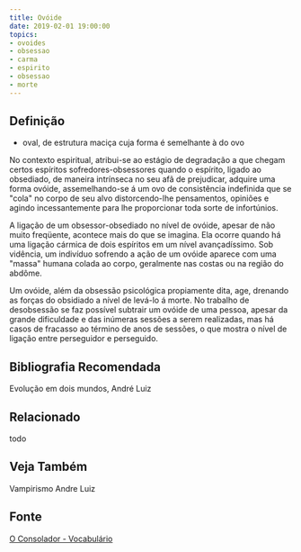 ```yaml
---
title: Ovóide
date: 2019-02-01 19:00:00
topics:
- ovoides
- obsessao
- carma
- espirito
- obsessao
- morte
---
```


## Definição
* oval, de estrutura maciça cuja forma é semelhante à do ovo

No contexto espiritual, atribui-se ao estágio de degradação a que chegam certos
espíritos sofredores-obsessores quando o espírito, ligado ao obsediado, de maneira
intrínseca no seu afã de prejudicar, adquire uma forma ovóide, assemelhando-se á
um ovo de consistência indefinida que se "cola" no corpo de seu alvo
distorcendo-lhe pensamentos, opiniões e agindo incessantemente para lhe
proporcionar toda sorte de infortúnios.

A ligação de um obsessor-obsediado no nível de ovóide, apesar de não muito
freqüente, acontece mais do que se imagina. Ela ocorre quando há uma ligação
cármica de dois espíritos em um nível avançadíssimo. Sob vidência, um indivíduo
sofrendo a ação de um ovóide aparece com uma "massa" humana colada ao corpo,
geralmente nas costas ou na região do abdôme.

Um ovóide, além da obsessão psicológica propiamente dita, age, drenando as
forças do obsidiado a nível de levá-lo á morte. No trabalho de desobsessão se
faz possível subtrair um ovóide de uma pessoa, apesar da grande dificuldade e
das inúmeras sessões a serem realizadas, mas há casos de fracasso ao término de
anos de sessões, o que mostra o nível de ligação entre perseguidor e
perseguido.


## Bibliografia Recomendada
Evolução em dois mundos, André Luiz

## Relacionado
todo

## Veja Também
Vampirismo
Andre Luiz

## Fonte
[O Consolador - Vocabulário](http://www.oconsolador.com.br/linkfixo/vocabulario/principal.html)
